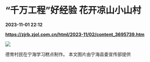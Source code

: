 # “千万工程”好经验 花开凉山小山村

**2023-11-01 22:12**

**https://zjrb.zjol.com.cn/html/2023-11/02/content_3695739.htm**

![](https://zjrb.zjol.com.cn/images/2023-11/02/zjrb2023110200006v02b004.jpg)

德育村民在宁海学习糕点制作。 本文图片由宁海县委宣传部提供